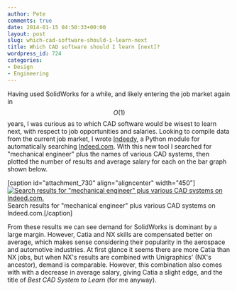 ```yaml
---
author: Pete
comments: true
date: 2014-01-15 04:50:33+00:00
layout: post
slug: which-cad-software-should-i-learn-next
title: Which CAD software should I learn [next]?
wordpress_id: 724
categories:
- Design
- Engineering
---
```


Having used SolidWorks for a while, and likely entering the job market again in $$O(1)$$ years, I was curious as to which CAD software would be wisest to learn next, with respect to job opportunities and salaries. Looking to compile data from the current job market, I wrote [Indeedy](https://github.com/petebachant/Indeedy), a Python module for automatically searching [Indeed.com](http://indeed.com). With this new tool I searched for "mechanical engineer" plus the names of various CAD systems, then plotted the number of results and average salary for each on the bar graph shown below. 

[caption id="attachment_730" align="aligncenter" width="450"][![Search results for "mechanical engineer" plus various CAD systems on Indeed.com.](http://petebachant.me/wp-content/uploads/2014/01/me_cad.png)](http://petebachant.me/wp-content/uploads/2014/01/me_cad.png) Search results for "mechanical engineer" plus various CAD systems on Indeed.com.[/caption]

From these results we can see demand for SolidWorks is dominant by a large margin. However, Catia and NX skills are compensated better on average, which makes sense considering their popularity in the aerospace and automotive industries. At first glance it seems there are more Catia than NX jobs, but when NX's results are combined with Unigraphics' (NX's ancestor), demand is comparable. However, this combination also comes with with a decrease in average salary, giving Catia a slight edge, and the title of _Best CAD System to Learn_ (for me anyway). 
